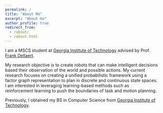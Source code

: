 ```yaml
---
permalink: /
title: "About Me"
excerpt: "About me"
author_profile: true
redirect_from: 
  - /about/
  - /about.html
---
```


I am a MSCS student at [Georgia Institute of Technology](https://www.gatech.edu/) advised by Prof. [Frank Dellaert](https://dellaert.github.io/).

My research objective is to create robots that can make intelligent decisions based their observation of the world and possible actions. My current research focuses on creating a unified probabilistic framework using a factor graph representation to plan in discrete and continuous state spaces. I am interested in leveraging learning-based methods such as reinforcement learning to push the boundaries of task and motion planning.

Previously, I obtained my BS in Computer Science from [Georgia Institute of Technology](https://www.gatech.edu/).
